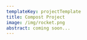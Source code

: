 ```yaml
---
templateKey: projectTemplate
title: Compost Project
image: /img/rocket.png
abstract: coming soon...
---
```


